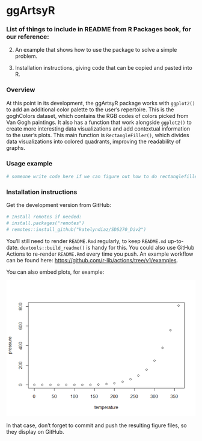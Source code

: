 
<!-- README.md is generated from README.Rmd. Please edit that file -->

# ggArtsyR

<!-- badges: start -->
<!-- badges: end -->

### List of things to include in README from R Packages book, for our reference:

2.  An example that shows how to use the package to solve a simple
    problem.

3.  Installation instructions, giving code that can be copied and pasted
    into R.

### Overview

At this point in its development, the ggArtsyR package works with
`ggplot2()` to add an additional color palette to the user’s repertoire.
This is the goghColors dataset, which contains the RGB codes of colors
picked from Van Gogh paintings. It also has a function that work
alongside `ggplot2()` to create more interesting data visualizations and
add contextual information to the user’s plots. This main function is
`RectangleFiller()`, which divides data visualizations into colored
quadrants, improving the readability of graphs.

### Usage example

``` r
# someone write code here if we can figure out how to do rectanglefiller with goghColors thatd be cool
```

### Installation instructions

Get the development version from GitHub:

``` r
# Install remotes if needed:
# install.packages("remotes")
# remotes::install_github("katelyndiaz/SDS270_Div2")
```

You’ll still need to render `README.Rmd` regularly, to keep `README.md`
up-to-date. `devtools::build_readme()` is handy for this. You could also
use GitHub Actions to re-render `README.Rmd` every time you push. An
example workflow can be found here:
<https://github.com/r-lib/actions/tree/v1/examples>.

You can also embed plots, for example:

![](README_files/figure-gfm/pressure-1.png)<!-- -->

In that case, don’t forget to commit and push the resulting figure
files, so they display on GitHub.
